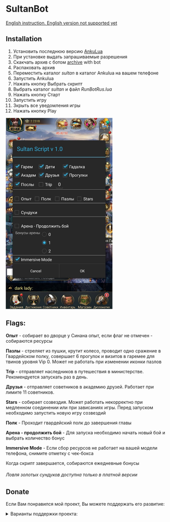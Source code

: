 # SultanBot

[English instruction. English version not supported yet](README_ENG.md)

## Installation
1. Установить последнюю версию [AnkuLua](https://ankulua.boards.net/thread/1395/ankulua-trial-apk-download)
2. При установке выдать запрашиваемые разрешения
3. Скакчать архив с ботом [archive](https://github.com/DrBlast/SultanBot/archive/sultan.zip   ) with bot
4. Распаковать архив
5. Переместить каталог _sultan_ в каталог Ankulua на вашем телефоне
5. Запустить Ankulua
6. Нажать кнопку Выбрать скрипт
7. Выбрать каталог _sultan_ и файл _RunBotRus.lua_
8. Нажать кнопку Старт
9. Запустить игру
10. Зкрыть все уведомления игры
11. Нажать кнопку Play

<img src="https://github.com/DrBlast/SultanBot/raw/sultan/screenshots/StartDialog_RUS.jpg" height=600>

## Flags:
**Опыт** - собирает во дворце у Синана опыт, если флаг не отмечен - собираются ресурсы

**Пазлы** - стреляет из пушки, крутит колесо, проводит одно сражение в Гвардейском полку, совершает 6 прогулок и визитов в гаремее для твинов уровня Vip 0. Может не работать при изменении иконки пазлов

**Trip** - отправляет наследников в путешествия в министерстве. Рекомендуется запускать раз в день.

**Друзья** - отправляет советников в академию друзей. Работает при лимите 11 советников.

**Stars** - собирает созвездия. Может работать некорректно при медленном соединении или при зависаниях игры. Перед запуском необходимо запустить новую игру созвездий

**Полк** - Проходит гвардейский полк до завершения главы

**Арена - продолжить бой**  - Для запуска необходимо начать новый бой и выбрать количество бонус

**Immersive Mode** - Если сбор ресурсов не работает на вашей модели телефона, снимите отметку с чек-бокса


Когда скрипт завершается, собираются ежедневные бонусы 

###### Ловля золотых сундуков доступна только в платной версии


## Donate
Если Вам понравился мой проект, Вы можете поддержать его развитие:

<details>
   <summary>Варианты поддержки проекта:</summary>
        <details>
            <summary>PayPal</summary>
                <a href="https://www.paypal.com/paypalme/enichegovskiy">
                <img src="https://github.com/DrBlast/SultanBot/raw/sultan/donate/PayPalMe.png" width = 200 alt="https://www.paypal.com/paypalme/enichegovskiy">
                </a>        
        </details>
        <details>
                    <summary>Waves</summary>
                        <a href="https://raw.githubusercontent.com/DrBlast/SultanBot/sultan/donate/waves.txt">
                        <img src="https://github.com/DrBlast/SultanBot/raw/sultan/donate/Waves_QR.png" width = 200>
                        </a><br/><b>3PGrM7bxbNpxVYwanTDZbkggpztPTMkPAJ4</b>
        </details>
        <details>
                    <summary>BTC</summary>
                        <a href="https://raw.githubusercontent.com/DrBlast/SultanBot/sultan/donate/btc.txt">
                        <img src="https://github.com/DrBlast/SultanBot/raw/sultan/donate/Bitcoin_QR.png" width = 200>
                        </a><br/><b>19noFSCEni4gw1pSJKVohQaBsKHgVRXhDb</b>
        </details>
        <details>
                    <summary>ETH</summary>
                        <a href="https://raw.githubusercontent.com/DrBlast/SultanBot/sultan/donate/eth.txt">
                        <img src="https://github.com/DrBlast/SultanBot/raw/sultan/donate/Ethereum_QR.png" width = 200>
                        </a><br/><b>0x0e5d110f39a66D3e0BDa72294360a8034B35D05F</b>
        </details>
        Система быстрых платежей по телефону                
</details>

